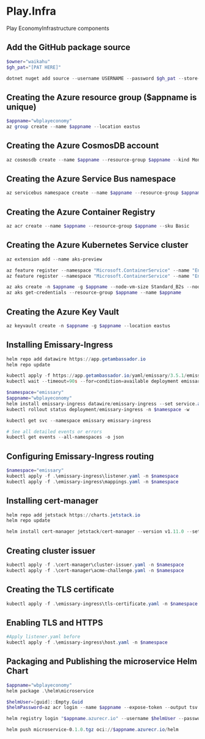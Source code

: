# Play.Infra
Play EconomyInfrastructure components

## Add the GitHub package source
```powershell
$owner="waikahu"
$gh_pat="[PAT HERE]"

dotnet nuget add source --username USERNAME --password $gh_pat --store-password-in-clear-text --name github "https://nuget.pkg.github.com/$owner/index.json"
```

## Creating the Azure resource group ($appname is unique)
```powershell
$appname="wbplayeconomy"
az group create --name $appname --location eastus
```

## Creating the Azure CosmosDB account
```powershell
az cosmosdb create --name $appname --resource-group $appname --kind MongoDB --enable-free-tier
```

## Creating the Azure Service Bus namespace
```powershell
az servicebus namespace create --name $appname --resource-group $appname --sku Standard
```

## Creating the Azure Container Registry
```powershell
az acr create --name $appname --resource-group $appname --sku Basic
```

## Creating the Azure Kubernetes Service cluster
```powershell
az extension add --name aks-preview

az feature register --namespace "Microsoft.ContainerService" --name "EnablePodIdentityPreview"
az feature register --namespace "Microsoft.ContainerService" --name "EnableWorkloadIdentityPreview"

az aks create -n $appname -g $appname --node-vm-size Standard_B2s --node-count 2 --attach-acr $appname --enable-oidc-issuer --enable-workload-identity --generate-ssh-keys
az aks get-credentials --resource-group $appname --name $appname
```

## Creating the Azure Key Vault
```powershell
az keyvault create -n $appname -g $appname --location eastus
```

## Installing Emissary-Ingress
```powershell
helm repo add datawire https://app.getambassador.io
helm repo update

kubectl apply -f https://app.getambassador.io/yaml/emissary/3.5.1/emissary-crds.yaml
kubectl wait --timeout=90s --for=condition=available deployment emissary-apiext -n emissary-system

$namespace="emissary"
$appname="wbplayeconomy"
helm install emissary-ingress datawire/emissary-ingress --set service.annotations."service\.beta\.kubernetes\.io/azure-dns-label-name"=$appname -n $namespace --create-namespace
kubectl rollout status deployment/emissary-ingress -n $namespace -w

kubectl get svc --namespace emissary emissary-ingress

# See all detailed events or errors
kubectl get events --all-namespaces -o json
```

## Configuring Emissary-Ingress routing
```powershell
$namespace="emissary"
kubectl apply -f .\emissary-ingress\listener.yaml -n $namespace
kubectl apply -f .\emissary-ingress\mappings.yaml -n $namespace
```

## Installing cert-manager
```powershell
helm repo add jetstack https://charts.jetstack.io
helm repo update

helm install cert-manager jetstack/cert-manager --version v1.11.0 --set installCRDs=true --namespace $namespace
```

## Creating cluster issuer
```powershell
kubectl apply -f .\cert-manager\cluster-issuer.yaml -n $namespace
kubectl apply -f .\cert-manager\acme-challenge.yaml -n $namespace
```

## Creating the TLS certificate
```powershell
kubectl apply -f .\emissary-ingress\tls-certificate.yaml -n $namespace
```

## Enabling TLS and HTTPS
```powershell
#Apply listener.yaml before
kubectl apply -f .\emissary-ingress\host.yaml -n $namespace
```

## Packaging and Publishing the microservice Helm Chart
```powershell
$appname="wbplayeconomy"
helm package .\helm\microservice

$helmUser=[guid]::Empty.Guid
$helmPassword=az acr login --name $appname --expose-token --output tsv --query accessToken

helm registry login "$appname.azurecr.io" --username $helmUser --password $helmPassword

helm push microservice-0.1.0.tgz oci://$appname.azurecr.io/helm
```